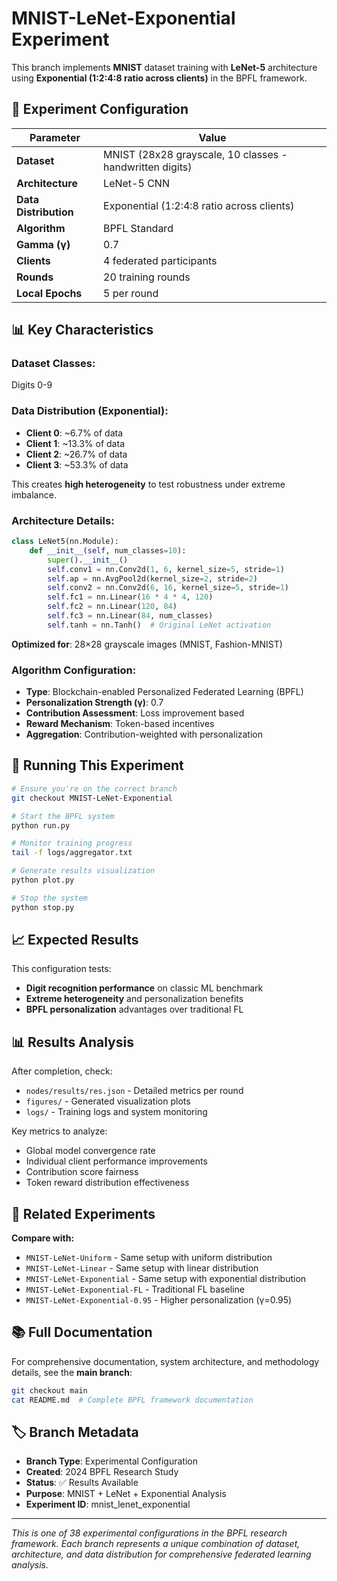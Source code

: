 # MNIST-LeNet-Exponential Experiment

This branch implements **MNIST** dataset training with **LeNet-5** architecture using **Exponential (1:2:4:8 ratio across clients)** in the BPFL framework.

## 🧪 Experiment Configuration

| Parameter | Value |
|-----------|-------|
| **Dataset** | MNIST (28x28 grayscale, 10 classes - handwritten digits) |
| **Architecture** | LeNet-5 CNN |
| **Data Distribution** | Exponential (1:2:4:8 ratio across clients) |
| **Algorithm** | BPFL Standard |
| **Gamma (γ)** | 0.7 |
| **Clients** | 4 federated participants |
| **Rounds** | 20 training rounds |
| **Local Epochs** | 5 per round |

## 📊 Key Characteristics

### **Dataset Classes:**
Digits 0-9

### **Data Distribution (Exponential):**
- **Client 0**: ~6.7% of data
- **Client 1**: ~13.3% of data
- **Client 2**: ~26.7% of data
- **Client 3**: ~53.3% of data

This creates **high heterogeneity** to test robustness under extreme imbalance.

### **Architecture Details:**
```python
class LeNet5(nn.Module):
    def __init__(self, num_classes=10):
        super().__init__()
        self.conv1 = nn.Conv2d(1, 6, kernel_size=5, stride=1)
        self.ap = nn.AvgPool2d(kernel_size=2, stride=2)
        self.conv2 = nn.Conv2d(6, 16, kernel_size=5, stride=1)
        self.fc1 = nn.Linear(16 * 4 * 4, 120)
        self.fc2 = nn.Linear(120, 84)
        self.fc3 = nn.Linear(84, num_classes)
        self.tanh = nn.Tanh()  # Original LeNet activation
```
**Optimized for**: 28×28 grayscale images (MNIST, Fashion-MNIST)

### **Algorithm Configuration:**
- **Type**: Blockchain-enabled Personalized Federated Learning (BPFL)
- **Personalization Strength (γ)**: 0.7
- **Contribution Assessment**: Loss improvement based
- **Reward Mechanism**: Token-based incentives
- **Aggregation**: Contribution-weighted with personalization

## 🚀 Running This Experiment

```bash
# Ensure you're on the correct branch
git checkout MNIST-LeNet-Exponential

# Start the BPFL system
python run.py

# Monitor training progress
tail -f logs/aggregator.txt

# Generate results visualization
python plot.py

# Stop the system
python stop.py
```

## 📈 Expected Results

This configuration tests:
- **Digit recognition performance** on classic ML benchmark
- **Extreme heterogeneity** and personalization benefits
- **BPFL personalization** advantages over traditional FL

## 📊 Results Analysis

After completion, check:
- `nodes/results/res.json` - Detailed metrics per round
- `figures/` - Generated visualization plots  
- `logs/` - Training logs and system monitoring

Key metrics to analyze:
- Global model convergence rate
- Individual client performance improvements
- Contribution score fairness
- Token reward distribution effectiveness

## 🔗 Related Experiments

**Compare with:**
- `MNIST-LeNet-Uniform` - Same setup with uniform distribution
- `MNIST-LeNet-Linear` - Same setup with linear distribution
- `MNIST-LeNet-Exponential` - Same setup with exponential distribution
- `MNIST-LeNet-Exponential-FL` - Traditional FL baseline
- `MNIST-LeNet-Exponential-0.95` - Higher personalization (γ=0.95)

## 📚 Full Documentation

For comprehensive documentation, system architecture, and methodology details, see the **main branch**:

```bash
git checkout main
cat README.md  # Complete BPFL framework documentation
```

## 🏷️ Branch Metadata

- **Branch Type**: Experimental Configuration
- **Created**: 2024 BPFL Research Study  
- **Status**: ✅ Results Available
- **Purpose**: MNIST + LeNet + Exponential Analysis
- **Experiment ID**: mnist_lenet_exponential

---

*This is one of 38 experimental configurations in the BPFL research framework. Each branch represents a unique combination of dataset, architecture, and data distribution for comprehensive federated learning analysis.*